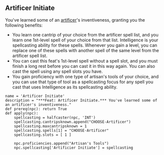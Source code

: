 ## Artificer Initiate
You've learned some of an [artificer](../Classes/Artificer.md)'s inventiveness, granting you the following benefits:

* You learn one cantrip of your choice from the artificer spell list, and you learn one 1st-level spell of your choice from that list. Intelligence is your spellcasting ability for these spells. Whenever you gain a level, you can replace one of these spells with another spell of the same level from the artificer spell list.
* You can cast this feat's 1st-level spell without a spell slot, and you must finish a long rest before you can cast it in this way again. You can also cast the spell using any spell slots you have.
* You gain proficiency with one type of artisan's tools of your choice, and you can use that type of tool as a spellcasting focus for any spell you cast that uses Intelligence as its spellcasting ability.

```
name = 'Artificer Initiate'
description = "***Feat: Artificer Initiate.*** You've learned some of an artificer's inventiveness."
def prereq(npc): return True
def apply(npc):
    spellcasting = halfcaster(npc, 'INT')
    spellcasting.cantripsknown.append("CHOOSE-Artificer")
    spellcasting.maxcantripsknown = 1
    spellcasting.spells[1] = "CHOOSE-Artificer"
    spellcasting.slots = [ 1 ]

    npc.proficiencies.append("Artisan's Tools")
    npc.spellcasting['Artificier Initiate'] = spellcasting    
```
